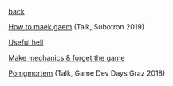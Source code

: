 [back](index)

<a href="https://subotron.com/veranstaltung/one-wo-man-one-cry/" target="_blank">How to maek gaem</a> (Talk, Subotron 2019)

[Useful hell](useful_hell)

[Make mechanics & forget the game](make_mechanics)

<a href="https://www.youtube.com/watch?v=vcAlQyzxRck" target="_blank">Pomgmortem</a> (Talk, Game Dev Days Graz 2018)

